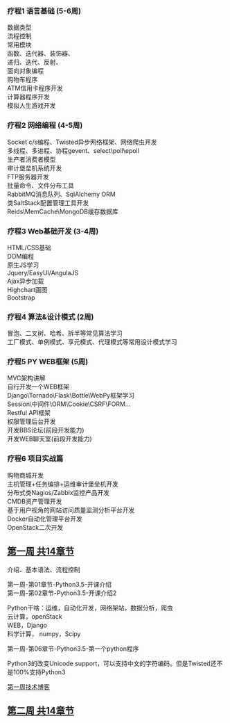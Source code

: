 

### 疗程1 语言基础 (5-6周)  

数据类型    
流程控制    
常用模块   
函数、迭代器、装饰器、    
递归、迭代、反射、    
面向对象编程    
购物车程序    
ATM信用卡程序开发    
计算器程序开发    
模拟人生游戏开发    

### 疗程2 网络编程 (4-5周)  

Socket c/s编程、Twisted异步网络框架、网络爬虫开发    
多线程、多进程、协程gevent、select\poll\epoll    
生产者消费者模型    
审计堡垒机系统开发    
FTP服务器开发    
批量命令、文件分布工具    
RabbitMQ消息队列、SqlAlchemy ORM    
类SaltStack配置管理工具开发    
Reids\MemCache\MongoDB缓存数据库    

### 疗程3 Web基础开发 (3-4周)    

HTML/CSS基础    
DOM编程    
原生JS学习    
Jquery/EasyUI/AngulaJS    
Ajax异步加载    
Highchart画图    
Bootstrap    

### 疗程4 算法&设计模式 (2周)    

冒泡、二叉树、哈希、拆半等常见算法学习    
工厂模式、单例模式、享元模式、代理模式等常用设计模式学习    

### 疗程5 PY WEB框架 (5周)    

MVC架构讲解    
自行开发一个WEB框架    
Django\Tornado\Flask\Bottle\WebPy框架学习    
Session\中间件\ORM\Cookie\CSRF\FORM...    
Restful API框架  
权限管理后台开发  
开发BBS论坛(前段开发能力)   
开发WEB聊天室(前段开发能力)  

### 疗程6 项目实战篇  

购物商城开发    
主机管理+任务编排+运维审计堡垒机开发    
分布式类Nagios/Zabbix监控产品开发    
CMDB资产管理开发    
基于用户视角的网站访问质量监测分析平台开发    
Docker自动化管理平台开发    
OpenStack二次开发     

## [第一周 共14章节](./第01周-共14章节.md)

介绍、基本语法、流程控制  

第一周-第01章节-Python3.5-开课介绍  
第一周-第02章节-Python3.5-开课介绍2  

Python干啥：运维，自动化开发，网络架站，数据分析，爬虫  
云计算，openStack  
WEB，Django  
科学计算， numpy，Scipy  

第一周-第06章节-Python3.5-第一个python程序  

Python3的改变Unicode support，可以支持中文的字符编码。但是Twisted还不是100%支持Python3  

[第一周技术博客](http://www.cnblogs.com/alex3714/articles/5885096.html)

## [第二周 共14章节](./第02周-共14章节.md)  
